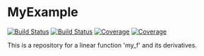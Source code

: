 # MyExample

[![Build Status](https://travis-ci.com/Lyleregenwetter/MyExample.jl.svg?branch=master)](https://travis-ci.com/Lyleregenwetter/MyExample.jl)
[![Build Status](https://ci.appveyor.com/api/projects/status/github/Lyleregenwetter/MyExample.jl?svg=true)](https://ci.appveyor.com/project/Lyleregenwetter/MyExample-jl)
[![Coverage](https://codecov.io/gh/Lyleregenwetter/MyExample.jl/branch/master/graph/badge.svg)](https://codecov.io/gh/Lyleregenwetter/MyExample.jl)
[![Coverage](https://coveralls.io/repos/github/Lyleregenwetter/MyExample.jl/badge.svg?branch=master)](https://coveralls.io/github/Lyleregenwetter/MyExample.jl?branch=master)

This is a repository for a linear function 'my_f' and its derivatives.
